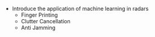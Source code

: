 - Introduce the application of machine learning in radars
	- Finger Printing
	- Clutter Cancellation
	- Anti Jamming